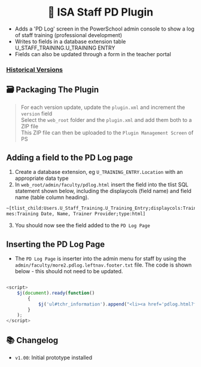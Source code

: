 <h1 align="center">🚨 ISA Staff PD Plugin</h1>

* Adds a 'PD Log' screen in the PowerSchool admin console to show a log of staff training (professional development)
* Writes to fields in a database extension table U_STAFF_TRAINING.U_TRAINING ENTRY
* Fields can also be updated through a form in the teacher portal


### [Historical Versions](https://github.com/InternationalSchoolAberdeen/ISAPowerSchoolPlugins/tree/main/ISA%20PD%20Log/Previous%20Versions)

## 🗃 Packaging The Plugin
> For each version update, update the `plugin.xml` and increment the `version` field <br>
> Select the `web_root` folder and the `plugin.xml` and add them both to a ZIP file <br>
> This ZIP file can then be uploaded to the `Plugin Management Screen` of PS

## Adding a field to the PD Log page

1. Create a database extension, eg `U_TRAINING_ENTRY.Location` with an appropriate data type
2. In `web_root/admin/faculty/pdlog.html` insert the field into the tlist SQL statement shown below, including the displaycols (field name) and field name (table column heading).
```html
~[tlist_child:Users.U_Staff_Training.U_Training_Entry;displaycols:Training_Date,Training_Name,Training_Provider;fieldNa
mes:Training Date, Name, Trainer Provider;type:html]
```   
3. You should now see the field added to the `PD Log Page` 

## Inserting the PD Log Page
* The `PD Log Page` is inserter into the admin menu for staff by using the `admin/faculty/more2.pdlog.leftnav.footer.txt` file.  The code is shown below - this should not need to be updated.

```javascript

<script>
	$j(document).ready(function()
		{
			$j('ul#tchr_information').append("<li><a href='pdlog.html?frn=~(frn)'>PD Log</a></li>");
		}
	);
</script>
```

## 📚 Changelog
- `v1.00`: Initial prototype installed
